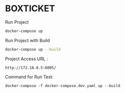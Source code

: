 # BOXTICKET

Run Project
```bash
docker-compose up
```
Run Project with Build
```bash
docker-compose up --build
```
Project Access URL :
```
http://172.18.0.5:8005/
```
Command for Run Test:
```
docker-compose -f docker-compose.dev.yaml up --build
```
